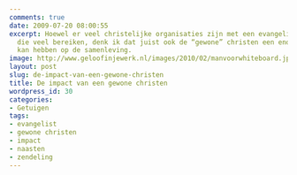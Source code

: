 ```yaml
---
comments: true
date: 2009-07-20 08:00:55
excerpt: Hoewel er veel christelijke organisaties zijn met een evangelisten-bediening
  die veel bereiken, denk ik dat juist ook de “gewone” christen een enorme impact
  kan hebben op de samenleving.
image: http://www.geloofinjewerk.nl/images/2010/02/manvoorwhiteboard.jpg
layout: post
slug: de-impact-van-een-gewone-christen
title: De impact van een gewone christen
wordpress_id: 30
categories:
- Getuigen
tags:
- evangelist
- gewone christen
- impact
- naasten
- zendeling
---
```


